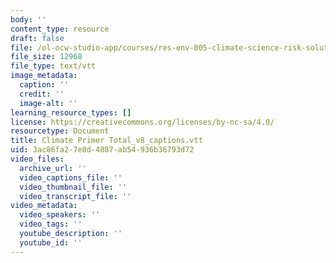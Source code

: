 ```yaml
---
body: ''
content_type: resource
draft: false
file: /ol-ocw-studio-app/courses/res-env-005-climate-science-risk-solutions-a-climate-primer/climate-primer-total_v8_captions.vtt
file_size: 12968
file_type: text/vtt
image_metadata:
  caption: ''
  credit: ''
  image-alt: ''
learning_resource_types: []
license: https://creativecommons.org/licenses/by-nc-sa/4.0/
resourcetype: Document
title: Climate Primer Total_v8_captions.vtt
uid: 3ac86fa2-7e8d-4887-ab54-936b36793d72
video_files:
  archive_url: ''
  video_captions_file: ''
  video_thumbnail_file: ''
  video_transcript_file: ''
video_metadata:
  video_speakers: ''
  video_tags: ''
  youtube_description: ''
  youtube_id: ''
---
```

